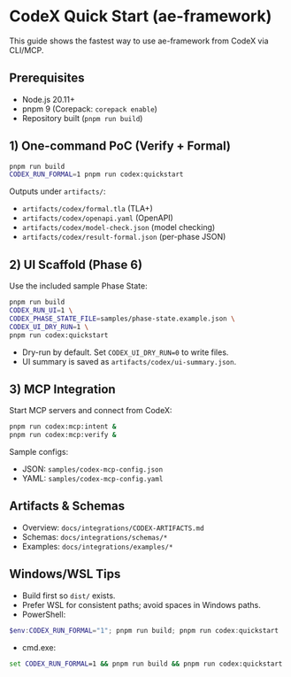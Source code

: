 # CodeX Quick Start (ae-framework)

This guide shows the fastest way to use ae-framework from CodeX via CLI/MCP.

## Prerequisites
- Node.js 20.11+
- pnpm 9 (Corepack: `corepack enable`)
- Repository built (`pnpm run build`)

## 1) One-command PoC (Verify + Formal)
```bash
pnpm run build
CODEX_RUN_FORMAL=1 pnpm run codex:quickstart
```
Outputs under `artifacts/`:
- `artifacts/codex/formal.tla` (TLA+)
- `artifacts/codex/openapi.yaml` (OpenAPI)
- `artifacts/codex/model-check.json` (model checking)
- `artifacts/codex/result-formal.json` (per-phase JSON)

## 2) UI Scaffold (Phase 6)
Use the included sample Phase State:
```bash
pnpm run build
CODEX_RUN_UI=1 \
CODEX_PHASE_STATE_FILE=samples/phase-state.example.json \
CODEX_UI_DRY_RUN=1 \
pnpm run codex:quickstart
```
- Dry-run by default. Set `CODEX_UI_DRY_RUN=0` to write files.
- UI summary is saved as `artifacts/codex/ui-summary.json`.

## 3) MCP Integration
Start MCP servers and connect from CodeX:
```bash
pnpm run codex:mcp:intent &
pnpm run codex:mcp:verify &
```
Sample configs:
- JSON: `samples/codex-mcp-config.json`
- YAML: `samples/codex-mcp-config.yaml`

## Artifacts & Schemas
- Overview: `docs/integrations/CODEX-ARTIFACTS.md`
- Schemas: `docs/integrations/schemas/*`
- Examples: `docs/integrations/examples/*`

## Windows/WSL Tips
- Build first so `dist/` exists.
- Prefer WSL for consistent paths; avoid spaces in Windows paths.
- PowerShell:
```powershell
$env:CODEX_RUN_FORMAL="1"; pnpm run build; pnpm run codex:quickstart
```
- cmd.exe:
```bat
set CODEX_RUN_FORMAL=1 && pnpm run build && pnpm run codex:quickstart
```
